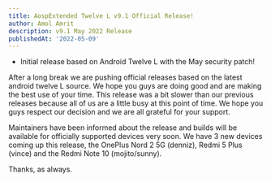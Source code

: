 ```yaml
---
title: AospExtended Twelve L v9.1 Official Release!
author: Amol Amrit
description: v9.1 May 2022 Release
publishedAt: '2022-05-09'
---
```


- Initial release based on Android Twelve L with the May security patch!

After a long break we are pushing official releases based on the latest android twelve L source. We hope you guys are doing good and are making the best use of your time. This release was a bit slower than our previous releases because all of us are a little busy at this point of time. We hope you guys respect our decision and we are all grateful for your support.

Maintainers have been informed about the release and builds will be available for officially supported devices very soon. We have 3 new devices coming up this release, the OnePlus Nord 2 5G (denniz), Redmi 5 Plus (vince) and the Redmi Note 10 (mojito/sunny).

Thanks, as always.
